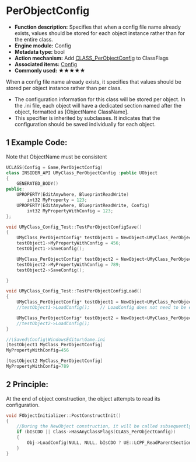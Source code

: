 # PerObjectConfig

- **Function description:** Specifies that when a config file name already exists, values should be stored for each object instance rather than for the entire class.
- **Engine module:** Config
- **Metadata type:** bool
- **Action mechanism:** Add [CLASS_PerObjectConfig](../../../Flags/EClassFlags/CLASS_PerObjectConfig.md) to ClassFlags
- **Associated items:** [Config](Config.md)
- **Commonly used:** ★★★★★

When a config file name already exists, it specifies that values should be stored per object instance rather than per class.

- The configuration information for this class will be stored per object. In the .ini file, each object will have a dedicated section named after the object, formatted as [ObjectName ClassName].
- This specifier is inherited by subclasses. It indicates that the configuration should be saved individually for each object.

## 1	Example Code:

Note that ObjectName must be consistent

```cpp
UCLASS(Config = Game,PerObjectConfig)
class INSIDER_API UMyClass_PerObjectConfig :public UObject
{
	GENERATED_BODY()
public:
	UPROPERTY(EditAnywhere, BlueprintReadWrite)
		int32 MyProperty = 123;
	UPROPERTY(EditAnywhere, BlueprintReadWrite, Config)
		int32 MyPropertyWithConfig = 123;
};

void UMyClass_Config_Test::TestPerObjectConfigSave()
{
	UMyClass_PerObjectConfig* testObject1 = NewObject<UMyClass_PerObjectConfig>(GetTransientPackage(), TEXT("testObject1"));
	testObject1->MyPropertyWithConfig = 456;
	testObject1->SaveConfig();

	UMyClass_PerObjectConfig* testObject2 = NewObject<UMyClass_PerObjectConfig>(GetTransientPackage(), TEXT("testObject2"));
	testObject2->MyPropertyWithConfig = 789;
	testObject2->SaveConfig();

}

void UMyClass_Config_Test::TestPerObjectConfigLoad()
{
	UMyClass_PerObjectConfig* testObject1 = NewObject<UMyClass_PerObjectConfig>(GetTransientPackage(), TEXT("testObject1"));
	//testObject1->LoadConfig();	// LoadConfig does not need to be explicitly called

	UMyClass_PerObjectConfig* testObject2 = NewObject<UMyClass_PerObjectConfig>(GetTransientPackage(), TEXT("testObject2"));
	//testObject2->LoadConfig();
}

//\Saved\Config\WindowsEditor\Game.ini
[testObject1 MyClass_PerObjectConfig]
MyPropertyWithConfig=456

[testObject2 MyClass_PerObjectConfig]
MyPropertyWithConfig=789
```

## 2	Principle:

At the end of object construction, the object attempts to read its configuration.

```cpp
void FObjectInitializer::PostConstructInit()
{
	//During the NewObject construction, it will be called subsequently
	if (bIsCDO || Class->HasAnyClassFlags(CLASS_PerObjectConfig))
	{
		Obj->LoadConfig(NULL, NULL, bIsCDO ? UE::LCPF_ReadParentSections : UE::LCPF_None);
	}
}
```
